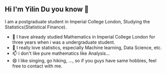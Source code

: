 ## Hi I'm Yilin Du you know 👋

I am a postgraduate student in Imperial College London, Studying the Statistics(Statistical Finance).
- 🤔 I have already studied Mathematics in Imperial College London for three years when i was a undergraduate student.
- 💬 I really love statistics, especially Machine learning, Data Science, etc.
- 📫 i don't like pure mathematics like Analysis...
- 😄 I like singing, go hiking, ..., so if you guys have same hobbies, feel free to contact with me.


